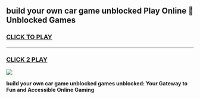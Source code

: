 
## build your own car game unblocked Play Online 👋 Unblocked Games
<h3>
<a href="https://premium.freeplayer.one?title=build_your_own_car_game_unblocked&ref=19F">CLICK TO PLAY</a></h3>
<hr>

<h3>
<a href="https://premium.freeplayer.one?title=build_your_own_car_game_unblocked&ref=19F">CLICK 2 PLAY</a>
  
</h3>

<a href="https://premium.freeplayer.one?title=build_your_own_car_game_unblocked&ref=19F"><img src="https://clearcache.store/games.png"></a>


**build your own car game unblocked games unblocked: Your Gateway to Fun and Accessible Online Gaming**
